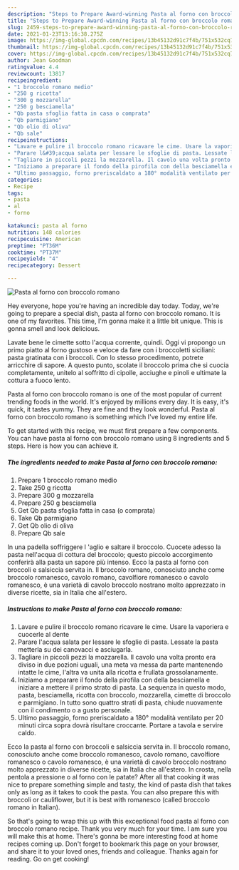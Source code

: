 ```yaml
---
description: "Steps to Prepare Award-winning Pasta al forno con broccolo romano"
title: "Steps to Prepare Award-winning Pasta al forno con broccolo romano"
slug: 2459-steps-to-prepare-award-winning-pasta-al-forno-con-broccolo-romano
date: 2021-01-23T13:16:38.275Z
image: https://img-global.cpcdn.com/recipes/13b45132d91c7f4b/751x532cq70/pasta-al-forno-con-broccolo-romano-recipe-main-photo.jpg
thumbnail: https://img-global.cpcdn.com/recipes/13b45132d91c7f4b/751x532cq70/pasta-al-forno-con-broccolo-romano-recipe-main-photo.jpg
cover: https://img-global.cpcdn.com/recipes/13b45132d91c7f4b/751x532cq70/pasta-al-forno-con-broccolo-romano-recipe-main-photo.jpg
author: Jean Goodman
ratingvalue: 4.4
reviewcount: 13817
recipeingredient:
- "1 broccolo romano medio"
- "250 g ricotta"
- "300 g mozzarella"
- "250 g besciamella"
- "Qb pasta sfoglia fatta in casa o comprata"
- "Qb parmigiano"
- "Qb olio di oliva"
- "Qb sale"
recipeinstructions:
- "Lavare e pulire il broccolo romano ricavare le cime. Usare la vaporiera e cuocerle al dente"
- "Parare l&#39;acqua salata per lessare le sfoglie di pasta. Lessate la pasta metterla su dei canovacci e asciugarla."
- "Tagliare in piccoli pezzi la mozzarella. Il cavolo una volta pronto era diviso in due pozioni uguali, una meta va messa da parte mantenendo intatte le cime, l&#39;altra va unita alla ricotta e frullata grossolanamente."
- "Iniziamo a preparare il fondo della pirofila con della besciamella e iniziare a mettere il primo strato di pasta. La sequenza in questo modo, pasta, besciamella, ricotta con broccolo, mozzarella, cimette di broccolo e parmigiano. In tutto sono quattro strati di pasta, chiude nuovamente con il condimento o a gusto personale."
- "Ultimo passaggio, forno preriscaldato a 180° modalità ventilato per 20 minuti circa sopra dovrà risultare croccante. Portare a tavola e servire caldo."
categories:
- Recipe
tags:
- pasta
- al
- forno

katakunci: pasta al forno 
nutrition: 148 calories
recipecuisine: American
preptime: "PT36M"
cooktime: "PT37M"
recipeyield: "4"
recipecategory: Dessert

---
```



![Pasta al forno con broccolo romano](https://img-global.cpcdn.com/recipes/13b45132d91c7f4b/751x532cq70/pasta-al-forno-con-broccolo-romano-recipe-main-photo.jpg)

Hey everyone, hope you're having an incredible day today. Today, we're going to prepare a special dish, pasta al forno con broccolo romano. It is one of my favorites. This time, I'm gonna make it a little bit unique. This is gonna smell and look delicious.

Lavate bene le cimette sotto l&#39;acqua corrente, quindi. Oggi vi propongo un primo piatto al forno gustoso e veloce da fare con i broccoletti siciliani: pasta gratinata con i broccoli. Con lo stesso procedimento, potrete arricchire di sapore. A questo punto, scolate il broccolo prima che si cuocia completamente, unitelo al soffritto di cipolle, acciughe e pinoli e ultimate la cottura a fuoco lento.

Pasta al forno con broccolo romano is one of the most popular of current trending foods in the world. It's enjoyed by millions every day. It is easy, it's quick, it tastes yummy. They are fine and they look wonderful. Pasta al forno con broccolo romano is something which I've loved my entire life.


To get started with this recipe, we must first prepare a few components. You can have pasta al forno con broccolo romano using 8 ingredients and 5 steps. Here is how you can achieve it.

<!--inarticleads1-->

##### The ingredients needed to make Pasta al forno con broccolo romano:

1. Prepare 1 broccolo romano medio
1. Take 250 g ricotta
1. Prepare 300 g mozzarella
1. Prepare 250 g besciamella
1. Get Qb pasta sfoglia fatta in casa (o comprata)
1. Take Qb parmigiano
1. Get Qb olio di oliva
1. Prepare Qb sale


In una padella soffriggere l &#39;aglio e saltare il broccolo. Cuocete adesso la pasta nell&#39;acqua di cottura del broccolo; questo piccolo accorgimento conferirà alla pasta un sapore più intenso. Ecco la pasta al forno con broccoli e salsiccia servita in. Il broccolo romano, conosciuto anche come broccolo romanesco, cavolo romano, cavolfiore romanesco o cavolo romanesco, è una varietà di cavolo broccolo nostrano molto apprezzato in diverse ricette, sia in Italia che all&#39;estero. 

<!--inarticleads2-->

##### Instructions to make Pasta al forno con broccolo romano:

1. Lavare e pulire il broccolo romano ricavare le cime. Usare la vaporiera e cuocerle al dente
1. Parare l&#39;acqua salata per lessare le sfoglie di pasta. Lessate la pasta metterla su dei canovacci e asciugarla.
1. Tagliare in piccoli pezzi la mozzarella. Il cavolo una volta pronto era diviso in due pozioni uguali, una meta va messa da parte mantenendo intatte le cime, l&#39;altra va unita alla ricotta e frullata grossolanamente.
1. Iniziamo a preparare il fondo della pirofila con della besciamella e iniziare a mettere il primo strato di pasta. La sequenza in questo modo, pasta, besciamella, ricotta con broccolo, mozzarella, cimette di broccolo e parmigiano. In tutto sono quattro strati di pasta, chiude nuovamente con il condimento o a gusto personale.
1. Ultimo passaggio, forno preriscaldato a 180° modalità ventilato per 20 minuti circa sopra dovrà risultare croccante. Portare a tavola e servire caldo.


Ecco la pasta al forno con broccoli e salsiccia servita in. Il broccolo romano, conosciuto anche come broccolo romanesco, cavolo romano, cavolfiore romanesco o cavolo romanesco, è una varietà di cavolo broccolo nostrano molto apprezzato in diverse ricette, sia in Italia che all&#39;estero. In crosta, nella pentola a pressione o al forno con le patate? After all that cooking it was nice to prepare something simple and tasty, the kind of pasta dish that takes only as long as it takes to cook the pasta. You can also prepare this with broccoli or cauliflower, but it is best with romanesco (called broccolo romano in Italian). 

So that's going to wrap this up with this exceptional food pasta al forno con broccolo romano recipe. Thank you very much for your time. I am sure you will make this at home. There's gonna be more interesting food at home recipes coming up. Don't forget to bookmark this page on your browser, and share it to your loved ones, friends and colleague. Thanks again for reading. Go on get cooking!
